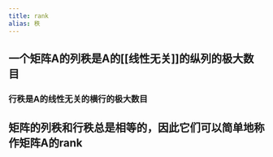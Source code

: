 ```yaml
---
title: rank
alias: 秩
---
```


## 一个矩阵$\mathbf{A}$的列秩是$\mathbf{A}$的[[线性无关]]的纵列的极大数目
### 行秩是$\mathbf{A}$的线性无关的横行的极大数目
## 矩阵的列秩和行秩总是相等的，因此它们可以简单地称作矩阵$\mathbf{A}$的rank
##
